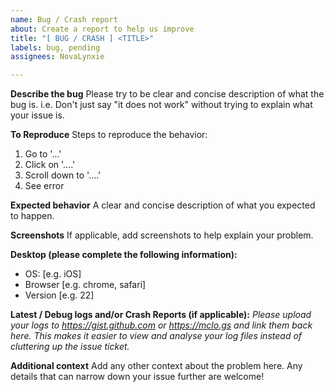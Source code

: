 ```yaml
---
name: Bug / Crash report
about: Create a report to help us improve
title: "[ BUG / CRASH ] <TITLE>"
labels: bug, pending
assignees: NovaLynxie

---
```


**Describe the bug**
Please try to be clear and concise description of what the bug is.
i.e. Don't just say "it does not work" without trying to explain what your issue is.

**To Reproduce**
Steps to reproduce the behavior:
1. Go to '...'
2. Click on '....'
3. Scroll down to '....'
4. See error

**Expected behavior**
A clear and concise description of what you expected to happen.

**Screenshots**
If applicable, add screenshots to help explain your problem.

**Desktop (please complete the following information):**
 - OS: [e.g. iOS]
 - Browser [e.g. chrome, safari]
 - Version [e.g. 22]

**Latest / Debug logs and/or Crash Reports (if applicable):**
*Please upload your logs to https://gist.github.com or https://mclo.gs and link them back here. This makes it easier to view and analyse your log files instead of cluttering up the issue ticket.*

**Additional context**
Add any other context about the problem here. Any details that can narrow down your issue further are welcome!
